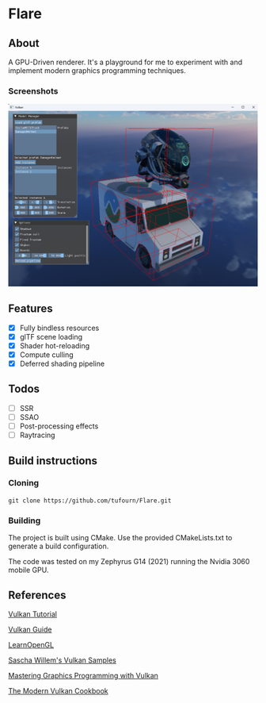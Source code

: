 # Flare

## About
A GPU-Driven renderer. It's a playground for me to experiment with and implement modern graphics programming techniques.

### Screenshots
![screenshot](screenshots/screenshot.png)

## Features
- [x] Fully bindless resources
- [x] glTF scene loading
- [x] Shader hot-reloading
- [x] Compute culling
- [x] Deferred shading pipeline

## Todos
- [ ] SSR
- [ ] SSAO
- [ ] Post-processing effects
- [ ] Raytracing

## Build instructions
### Cloning
```
git clone https://github.com/tufourn/Flare.git
```
### Building
The project is built using CMake. Use the provided CMakeLists.txt to generate a build configuration.

The code was tested on my Zephyrus G14 (2021) running the Nvidia 3060 mobile GPU.

## References
[Vulkan Tutorial](https://vulkan-tutorial.com/)

[Vulkan Guide](https://vkguide.dev/)

[LearnOpenGL](https://learnopengl.com/)

[Sascha Willem's Vulkan Samples](https://github.com/SaschaWillems/Vulkan)

[Mastering Graphics Programming with Vulkan](https://github.com/PacktPublishing/Mastering-Graphics-Programming-with-Vulkan)

[The Modern Vulkan Cookbook](https://github.com/PacktPublishing/The-Modern-Vulkan-Cookbook)
